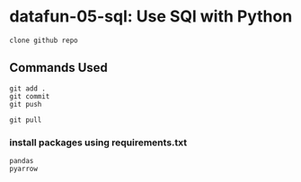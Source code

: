 # datafun-05-sql: Use SQl with Python

```
clone github repo
```

## Commands Used

```
git add .
git commit
git push

git pull
```

### install packages using requirements.txt
```
pandas
pyarrow
```